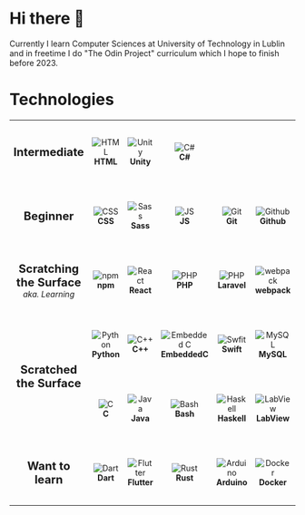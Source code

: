 # Hi there 👋
Currently I learn Computer Sciences at University of Technology in Lublin and in freetime I do "The Odin Project" curriculum which I hope to finish before 2023.
# Technologies

<table>
  <tr>
    <td align="center" height="108" width="108">
      <strong style='font-size: 20px'>Intermediate</strong>
    </td>
    <td align="center" height="108" width="108">
        <img src="https://cdn.jsdelivr.net/gh/devicons/devicon/icons/html5/html5-original.svg"
        width="48"
        height="48"
        alt="HTML">
        <br /><strong>HTML</strong>
      </td>
    <td align="center" height="108" width="108">
      <picture>
        <source media="(prefers-color-scheme: dark)" srcset="./icons/unity-dark.svg">
        <img alt="Unity" src="https://cdn.jsdelivr.net/gh/devicons/devicon/icons/unity/unity-original.svg"
        width="48"
        height="48"
        alt="HTML">
      </picture>
      <br /><strong>Unity</strong>
    </td>
    <td align="center" height="108" width="108">
      <img src="https://cdn.jsdelivr.net/gh/devicons/devicon/icons/csharp/csharp-original.svg"
      width="48"
      height="48"
      alt="C#">
      <br /><strong>C#</strong>
    </td>
  </tr>
  <tr>
    <td align="center" height="108" width="108">
      <strong style='font-size: 20px'>Beginner</strong>
    </td> 
      <td align="center" height="108" width="108">
        <img src="https://cdn.jsdelivr.net/gh/devicons/devicon/icons/css3/css3-original.svg"
        width="48"
        height="48"
        alt="CSS">
        <br /><strong>CSS</strong>
      </td>
      <td align="center" height="108" width="108">
        <img src="https://cdn.jsdelivr.net/gh/devicons/devicon/icons/sass/sass-original.svg"
        width="48"
        height="48"
        alt="Sass">
        <br /><strong>Sass</strong>
      </td>
      <td align="center" height="108" width="108">
        <img src="https://cdn.jsdelivr.net/gh/devicons/devicon/icons/javascript/javascript-original.svg"
        width="48"
        height="48"
        alt="JS">
        <br /><strong>JS</strong>
      </td> 
    <td align="center" height="108" width="108">
        <img src="https://cdn.jsdelivr.net/gh/devicons/devicon/icons/git/git-original.svg"
        width="48"
        height="48"
        alt="Git">
        <br /><strong>Git</strong>
      </td>
      <td align="center" height="108" width="108">
        <picture>
          <source media="(prefers-color-scheme: dark)" srcset="./icons/github-dark.svg">
          <img src="https://cdn.jsdelivr.net/gh/devicons/devicon/icons/github/github-original.svg"
          width="48"
          height="48"
          alt="Github">    
        </picture>
        <br /><strong>Github</strong>
      </td>
      <td align="center" height="108" width="108">
        <img src="https://cdn.jsdelivr.net/gh/devicons/devicon/icons/sourcetree/sourcetree-original.svg"
        width="48"
        height="48"
        alt="SourceTree">
        <br /><strong>SourceTree</strong>
      </td>
      <td align="center" height="108" width="108">
        <picture>
          <source media="(prefers-color-scheme: dark)" srcset="./icons/latex-dark.svg">
          <img src="https://cdn.jsdelivr.net/gh/devicons/devicon/icons/latex/latex-original.svg"
          width="48"
          height="48"
          alt="LaTeX">
        </picture>
        <br /><strong>LaTeX</strong>
      </td>
      <td align="center" height="108" width="108">
        <picture>
          <source media="(prefers-color-scheme: dark)" srcset="./icons/markdown-dark.svg">
          <img src="https://cdn.jsdelivr.net/gh/devicons/devicon/icons/markdown/markdown-original.svg"
          width="48"
          height="48"
          alt="Markdown">
        </picture>
        <br /><strong>Markdown</strong>
      </td>
  </tr>
  <tr>
    <td align="center" height="108" width="108">
      <strong style='font-size: 20px'>Scratching the Surface</strong>
      <i>aka. Learning</i>
    </td>
    <td align="center" height="108" width="108">
      <img src="https://cdn.jsdelivr.net/gh/devicons/devicon/icons/npm/npm-original-wordmark.svg"
      width="48"
      height="48"
      alt="npm">
      <br /><strong>npm</strong>
    </td>
    <td align="center" height="108" width="108">
      <img src="https://cdn.jsdelivr.net/gh/devicons/devicon/icons/react/react-original.svg"
      width="48"
      height="48"
      alt="React">
      <br /><strong>React</strong>
    </td>
    <td align="center" height="108" width="108">
      <img src="https://cdn.jsdelivr.net/gh/devicons/devicon/icons/php/php-original.svg"
      width="48"
      height="48"
      alt="PHP">
      <br /><strong>PHP</strong>
    </td>
    <td align="center" height="108" width="108">
      <img src="https://cdn.jsdelivr.net/gh/devicons/devicon/icons/laravel/laravel-plain.svg"
      width="48"
      height="48"
      alt="PHP">
      <br /><strong>Laravel</strong>
    </td>
    <td align="center" height="108" width="108">
      <img src="https://cdn.jsdelivr.net/gh/devicons/devicon/icons/webpack/webpack-original.svg"
      width="48"
      height="48"
      alt="webpack">
      <br /><strong>webpack</strong>
    </td>
    <td align="center" height="108" width="108">
      <img src="./icons/vite.svg"
      width="48"
      height="48"
      alt="Vite">
      <br /><strong>Vite</strong>
    </td>
    <td align="center" height="108" width="108">
      <img src="https://cdn.jsdelivr.net/gh/devicons/devicon/icons/nodejs/nodejs-original.svg"
      width="48"
      height="48"
      alt="NODEjs">
      <br /><strong>NODEjs</strong>
    </td>
    <td align="center" height="108" width="108">
      <img src="https://user-images.githubusercontent.com/33003089/214561002-1755201e-fc24-46cb-9463-d3704e1d52eb.svg"
      width="48"
      height="48"
      alt="PowerShell">
      <br /><strong>PowerShell</strong>
    </td>
  </tr>
  <tr>
    <td rowspan=2 align="center" height="108" width="108">
      <strong style='font-size: 20px'>Scratched the Surface</strong>
    </td>
    <td align="center" height="108" width="108">
      <img src="https://cdn.jsdelivr.net/gh/devicons/devicon/icons/python/python-original.svg"
      width="48"
      height="48"
      alt="Python">
      <br /><strong>Python</strong>
    </td>
    <td align="center" height="108" width="108">
      <img src="https://cdn.jsdelivr.net/gh/devicons/devicon/icons/cplusplus/cplusplus-original.svg"
      width="48"
      height="48"
      alt="C++">
      <br /><strong>C++</strong>
    </td>
    <td align="center" height="108" width="108">
      <img src="https://cdn.jsdelivr.net/gh/devicons/devicon/icons/embeddedc/embeddedc-original.svg"
      width="48"
      height="48"
      alt="Embedded C">
      <br /><strong>EmbeddedC</strong>
    </td>
    <td align="center" height="108" width="108">
      <img src="https://cdn.jsdelivr.net/gh/devicons/devicon/icons/swift/swift-original.svg"
      width="48"
      height="48"
      alt="Swfit">
      <br /><strong>Swift</strong>
    </td>
    <td align="center" height="108" width="108">
      <img src="https://cdn.jsdelivr.net/gh/devicons/devicon/icons/mysql/mysql-original.svg"
      width="48"
      height="48"
      alt="MySQL">
      <br /><strong>MySQL</strong>
    </td>
    <td align="center" height="108" width="108">
      <img src="https://cdn.jsdelivr.net/gh/devicons/devicon/icons/numpy/numpy-original.svg"
      width="48"
      height="48"
      alt="NumPy">
      <br /><strong>NumPy</strong>
    </td>
    <td align="center" height="108" width="108">
      <img src="https://cdn.jsdelivr.net/gh/devicons/devicon/icons/tensorflow/tensorflow-original.svg"
      width="48"
      height="48"
      alt="NumPy">
      <br /><strong>TensorFlow</strong>
    </td>
    <td align="center" height="108" width="108">
      <img src="https://cdn.jsdelivr.net/gh/devicons/devicon/icons/jupyter/jupyter-original.svg"
      width="48"
      height="48"
      alt="NumPy">
      <br /><strong>Jupyter</strong>
    </td>
    <td align="center" height="108" width="108">
      <img src="https://cdn.jsdelivr.net/gh/devicons/devicon/icons/qt/qt-original.svg"
      width="48"
      height="48"
      alt="Qt">
      <br /><strong>Qt</strong>
    </td>
  </tr>
  <tr>
    <td align="center" height="108" width="108">
      <img src="https://cdn.jsdelivr.net/gh/devicons/devicon/icons/c/c-original.svg" width="48" height="48" alt="C">
      <br /><strong>C</strong>
    </td>
    <td align="center" height="108" width="108">
      <img src="https://cdn.jsdelivr.net/gh/devicons/devicon/icons/java/java-original.svg"
      width="48"
      height="48"
      alt="Java">
      <br /><strong>Java</strong>
    </td>
    <td align="center" height="108" width="108">
      <img src="https://cdn.jsdelivr.net/gh/devicons/devicon/icons/bash/bash-original.svg"
      width="48"
      height="48"
      alt="Bash">
      <br /><strong>Bash</strong>
    </td>
    <td align="center" height="108" width="108">
      <img src="https://cdn.jsdelivr.net/gh/devicons/devicon/icons/haskell/haskell-original.svg"
      width="48"
      height="48"
      alt="Haskell">
      <br /><strong>Haskell</strong>
    </td>
    <td align="center" height="108" width="108">
      <img src="https://cdn.jsdelivr.net/gh/devicons/devicon/icons/labview/labview-original.svg"
      width="48"
      height="48"
      alt="LabView">
      <br /><strong>LabView</strong>
    </td>
    <td align="center" height="108" width="108">
      <img src="https://cdn.jsdelivr.net/gh/devicons/devicon/icons/bitbucket/bitbucket-original.svg"
      width="48"
      height="48"
      alt="Bitbucket">
      <br /><strong>Bitbucket</strong>
    </td>
    <td align="center" height="108" width="108">
      <img src="https://cdn.jsdelivr.net/gh/devicons/devicon/icons/gimp/gimp-original.svg"
      width="48"
      height="48"
      alt="GIMP">
      <br /><strong>GIMP</strong>
    </td>
    <td align="center" height="108" width="108">
      <img src="https://cdn.jsdelivr.net/gh/devicons/devicon/icons/inkscape/inkscape-original.svg"
      width="48"
      height="48"
      alt="Inkscape">
      <br /><strong>Inkscape</strong>
    </td>
    <td align="center" height="108" width="108">
      <img src="https://cdn.jsdelivr.net/gh/devicons/devicon/icons/blender/blender-original.svg"
      width="48"
      height="48"
      alt="Blender">
      <br /><strong>Blender</strong>
    </td>
  </tr>
  <tr>
    <td align="center" height="108" width="108">
      <strong style='font-size: 20px'>Want to learn</strong>
    </td>
    <td align="center" height="108" width="108">
      <img src="https://cdn.jsdelivr.net/gh/devicons/devicon/icons/dart/dart-original.svg"
      width="48"
      height="48"
      alt="Dart">
      <br /><strong>Dart</strong>
    </td>
    <td align="center" height="108" width="108">
      <img src="https://cdn.jsdelivr.net/gh/devicons/devicon/icons/flutter/flutter-original.svg"
      width="48"
      height="48"
      alt="Flutter">
      <br /><strong>Flutter</strong>
    </td>
    <td align="center" height="108" width="108">
      <picture>
          <source media="(prefers-color-scheme: dark)" srcset="./icons/rust-dark.svg">
        <img src="https://cdn.jsdelivr.net/gh/devicons/devicon/icons/rust/rust-plain.svg"
        width="48"
        height="48"
        alt="Rust">
      </picture>
      <br /><strong>Rust</strong>
    </td>
    <td align="center" height="108" width="108">
      <img src="https://cdn.jsdelivr.net/gh/devicons/devicon/icons/arduino/arduino-original.svg"
      width="48"
      height="48"
      alt="Arduino">
      <br /><strong>Arduino</strong>
    </td>
    <td align="center" height="108" width="108">
      <img src="https://cdn.jsdelivr.net/gh/devicons/devicon/icons/docker/docker-original.svg"
      width="48"
      height="48"
      alt="Docker">
      <br /><strong>Docker</strong>
    </td>
  </tr>
</table>
